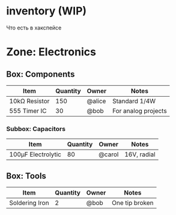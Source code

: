 # inventory (WIP)
Что есть в хакспейсе

# Zone: Electronics

## Box: Components

| Item             | Quantity | Owner     | Notes                      |
|------------------|----------|-----------|----------------------------|
| 10kΩ Resistor    | 150      | @alice    | Standard 1/4W              |
| 555 Timer IC     | 30       | @bob      | For analog projects        |

### Subbox: Capacitors

| Item             | Quantity | Owner     | Notes                      |
|------------------|----------|-----------|----------------------------|
| 100μF Electrolytic | 80     | @carol    | 16V, radial                |

## Box: Tools

| Item             | Quantity | Owner     | Notes                      |
|------------------|----------|-----------|----------------------------|
| Soldering Iron   | 2        | @bob      | One tip broken             |
